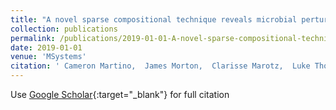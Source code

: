 ```yaml
---
title: "A novel sparse compositional technique reveals microbial perturbations"
collection: publications
permalink: /publications/2019-01-01-A-novel-sparse-compositional-technique-reveals-microbial-perturbations
date: 2019-01-01
venue: 'MSystems'
citation: ' Cameron Martino,  James Morton,  Clarisse Marotz,  Luke Thompson,  Anupriya Tripathi,  Rob Knight,  Karsten Zengler, &quot;A novel sparse compositional technique reveals microbial perturbations.&quot; MSystems, 2019.'
---
```

Use [Google Scholar](https://scholar.google.com/scholar?q=A+novel+sparse+compositional+technique+reveals+microbial+perturbations){:target="_blank"} for full citation